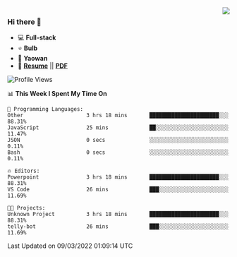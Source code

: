 <img align="right" src="https://github-readme-stats.vercel.app/api?username=LolipopJ&show_icons=true&count_private=true&hide_title=true&include_all_commits=true&theme=vue">

### Hi there 👋

- :computer: **Full-stack**
- :star: **Bulb**
- :pill: **Yaowan**
- :milky_way: [**Resume**](https://lolipopj.github.io/resume/) || [**PDF**](https://cdn.jsdelivr.net/gh/lolipopj/resume/export/resume-en.pdf)

<!--START_SECTION:waka-->
![Profile Views](http://img.shields.io/badge/Profile%20Views-26-blue)

📊 **This Week I Spent My Time On** 

```text
💬 Programming Languages: 
Other                    3 hrs 18 mins       ██████████████████████░░░   88.31% 
JavaScript               25 mins             ██░░░░░░░░░░░░░░░░░░░░░░░   11.47% 
JSON                     0 secs              ░░░░░░░░░░░░░░░░░░░░░░░░░   0.11% 
Bash                     0 secs              ░░░░░░░░░░░░░░░░░░░░░░░░░   0.11%

🔥 Editors: 
Powerpoint               3 hrs 18 mins       ██████████████████████░░░   88.31% 
VS Code                  26 mins             ███░░░░░░░░░░░░░░░░░░░░░░   11.69%

🐱‍💻 Projects: 
Unknown Project          3 hrs 18 mins       ██████████████████████░░░   88.31% 
telly-bot                26 mins             ███░░░░░░░░░░░░░░░░░░░░░░   11.69%

```


 Last Updated on 09/03/2022 01:09:14 UTC
<!--END_SECTION:waka-->
